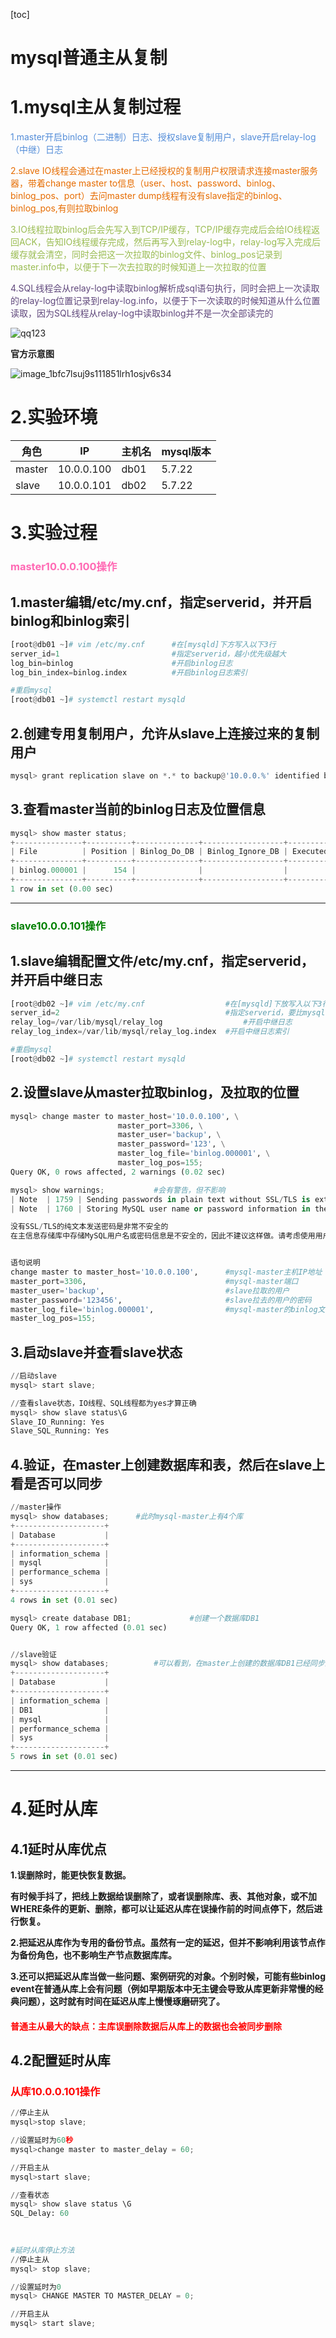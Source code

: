 [toc]



# mysql普通主从复制

# 1.mysql主从复制过程

<p style=color:#528cd8>1.master开启binlog（二进制）日志、授权slave复制用户，slave开启relay-log（中继）日志</p>

<p style=color:#E66C00>2.slave IO线程会通过在master上已经授权的复制用户权限请求连接master服务器，带着change master to信息（user、host、password、binlog、binlog_pos、port）去问master dump线程有没有slave指定的binlog、binlog_pos,有则拉取binlog</p>

<p style=color:#9ABC52>3.IO线程拉取binlog后会先写入到TCP/IP缓存，TCP/IP缓存完成后会给IO线程返回ACK，告知IO线程缓存完成，然后再写入到relay-log中，relay-log写入完成后缓存就会清空，同时会把这一次拉取的binlog文件、binlog_pos记录到master.info中，以便于下一次去拉取的时候知道上一次拉取的位置

<p style=color:#60487C>4.SQL线程会从relay-log中读取binlog解析成sql语句执行，同时会把上一次读取的relay-log位置记录到relay-log.info，以便于下一次读取的时候知道从什么位置读取，因为SQL线程从relay-log中读取binlog并不是一次全部读完的


![qq123](https://gitee.com/pptfz/picgo-images/raw/master/img/qq123.png)

**官方示意图**

![image_1bfc7lsuj9s111851lrh1osjv6s34](https://gitee.com/pptfz/picgo-images/raw/master/img/image_1bfc7lsuj9s111851lrh1osjv6s34.png)



# 2.实验环境

| 角色   | IP         | 主机名 | mysql版本 |
| ------ | ---------- | ------ | --------- |
| master | 10.0.0.100 | db01   | 5.7.22    |
| slave  | 10.0.0.101 | db02   | 5.7.22    |



# 3.实验过程

<h3 style=color:hotpink>master10.0.0.100操作</h3>

## 1.master编辑/etc/my.cnf，指定serverid，并开启binlog和binlog索引

```python
[root@db01 ~]# vim /etc/my.cnf		#在[mysqld]下方写入以下3行
server_id=1						    #指定serverid，越小优先级越大
log_bin=binlog						#开启binlog日志
log_bin_index=binlog.index			#开启binlog日志索引

#重启mysql
[root@db01 ~]# systemctl restart mysqld
```



## 2.创建专用复制用户，允许从slave上连接过来的复制用户

```python
mysql> grant replication slave on *.* to backup@'10.0.0.%' identified by '123';
```



## 3.查看master当前的binlog日志及位置信息

```python
mysql> show master status;
+---------------+----------+--------------+------------------+-------------------+
| File          | Position | Binlog_Do_DB | Binlog_Ignore_DB | Executed_Gtid_Set |
+---------------+----------+--------------+------------------+-------------------+
| binlog.000001 |      154 |              |                  |                   |
+---------------+----------+--------------+------------------+-------------------+
1 row in set (0.00 sec)
```

---

<h3 style=color:green>slave10.0.0.101操作</h3>

## 1.slave编辑配置文件/etc/my.cnf，指定serverid，并开启中继日志

```python
[root@db02 ~]# vim /etc/my.cnf				    #在[mysqld]下放写入以下3行
server_id=2								        #指定serverid，要比mysql-master大
relay_log=/var/lib/mysql/relay_log      			#开启中继日志
relay_log_index=/var/lib/mysql/relay_log.index	#开启中继日志索引

#重启mysql
[root@db02 ~]# systemctl restart mysqld
```



## 2.设置slave从master拉取binlog，及拉取的位置

```python
mysql> change master to master_host='10.0.0.100', \
                        master_port=3306, \
                        master_user='backup', \
                        master_password='123', \
                        master_log_file='binlog.000001', \
                        master_log_pos=155;
Query OK, 0 rows affected, 2 warnings (0.02 sec)

mysql> show warnings;			#会有警告，但不影响
| Note  | 1759 | Sending passwords in plain text without SSL/TLS is extremely insecure.                                                                                                                                                                                                               
| Note  | 1760 | Storing MySQL user name or password information in the master info repository is not secure and is therefore not recommended. Please consider using the USER and PASSWORD connection options for START SLAVE; see the 'START SLAVE Syntax' in the MySQL Manual for more information. |

没有SSL/TLS的纯文本发送密码是非常不安全的
在主信息存储库中存储MySQL用户名或密码信息是不安全的，因此不建议这样做。请考虑使用用户和密码连接选项启动从;有关更多信息，请参阅MySQL手册中的“开始从属语法”。


语句说明
change master to master_host='10.0.0.100',		#mysql-master主机IP地址
master_port=3306,								#mysql-master端口
master_user='backup',							#slave拉取的用户
master_password='123456',					    #slave拉去的用户的密码
master_log_file='binlog.000001',				#mysql-master的binlog文件，在master中show master status查看
master_log_pos=155;					
```



## 3.启动slave并查看slave状态

```python
//启动slave
mysql> start slave;		

//查看slave状态，IO线程、SQL线程都为yes才算正确			
mysql> show slave status\G				
Slave_IO_Running: Yes
Slave_SQL_Running: Yes
```



## 4.验证，在master上创建数据库和表，然后在slave上看是否可以同步

```python
//master操作
mysql> show databases;		#此时mysql-master上有4个库
+--------------------+
| Database           |
+--------------------+
| information_schema |
| mysql              |
| performance_schema |
| sys                |
+--------------------+
4 rows in set (0.01 sec)

mysql> create database DB1;				#创建一个数据库DB1
Query OK, 1 row affected (0.01 sec)


//slave验证
mysql> show databases;			#可以看到，在master上创建的数据库DB1已经同步至slave
+--------------------+
| Database           |
+--------------------+
| information_schema |
| DB1                |
| mysql              |
| performance_schema |
| sys                |
+--------------------+
5 rows in set (0.01 sec)
```

---

# 4.延时从库

## 4.1延时从库优点

**1.误删除时，能更快恢复数据。**

**有时候手抖了，把线上数据给误删除了，或者误删除库、表、其他对象，或不加WHERE条件的更新、删除，都可以让延迟从库在误操作前的时间点停下，然后进行恢复。**

**2.把延迟从库作为专用的备份节点。虽然有一定的延迟，但并不影响利用该节点作为备份角色，也不影响生产节点数据库库。**

**3.还可以把延迟从库当做一些问题、案例研究的对象。个别时候，可能有些binlog event在普通从库上会有问题（例如早期版本中无主键会导致从库更新非常慢的经典问题），这时就有时间在延迟从库上慢慢琢磨研究了。**

<h4 style=color:red>普通主从最大的缺点：主库误删除数据后从库上的数据也会被同步删除</h4>



## 4.2配置延时从库

<h3 style=color:red>从库10.0.0.101操作</h3>

```python
//停止主从
mysql>stop slave;

//设置延时为60秒
mysql>change master to master_delay = 60;

//开启主从
mysql>start slave;

//查看状态
mysql> show slave status \G
SQL_Delay: 60

  
  
#延时从库停止方法
//停止主从
mysql> stop slave;

//设置延时为0
mysql> CHANGE MASTER TO MASTER_DELAY = 0;

//开启主从
mysql> start slave;
```

